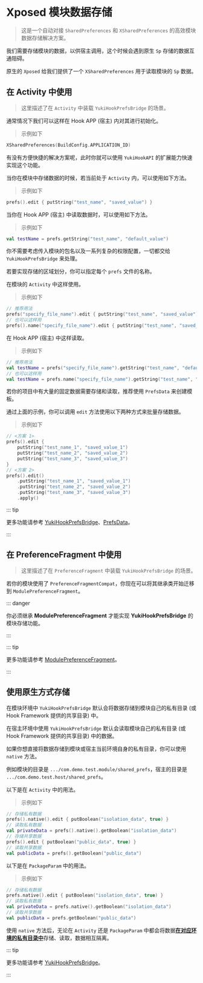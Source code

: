 # Xposed 模块数据存储

> 这是一个自动对接 `SharedPreferences` 和 `XSharedPreferences` 的高效模块数据存储解决方案。

我们需要存储模块的数据，以供宿主调用，这个时候会遇到原生 `Sp` 存储的数据互通阻碍。

原生的 `Xposed` 给我们提供了一个 `XSharedPreferences` 用于读取模块的 `Sp` 数据。

## 在 Activity 中使用

> 这里描述了在 `Activity` 中装载 `YukiHookPrefsBridge` 的场景。

通常情况下我们可以这样在 Hook APP (宿主) 内对其进行初始化。

> 示例如下

```kotlin
XSharedPreferences(BuildConfig.APPLICATION_ID)
```

有没有方便快捷的解决方案呢，此时你就可以使用 `YukiHookAPI` 的扩展能力快速实现这个功能。

当你在模块中存储数据的时候，若当前处于 `Activity` 内，可以使用如下方法。

> 示例如下

```kotlin
prefs().edit { putString("test_name", "saved_value") }
```

当你在 Hook APP (宿主) 中读取数据时，可以使用如下方法。

> 示例如下

```kotlin
val testName = prefs.getString("test_name", "default_value")
```

你不需要考虑传入模块的包名以及一系列复杂的权限配置，一切都交给 `YukiHookPrefsBridge` 来处理。

若要实现存储的区域划分，你可以指定每个 `prefs` 文件的名称。

在模块的 `Activity` 中这样使用。

> 示例如下

```kotlin
// 推荐用法
prefs("specify_file_name").edit { putString("test_name", "saved_value") }
// 也可以这样用
prefs().name("specify_file_name").edit { putString("test_name", "saved_value") }
```

在 Hook APP (宿主) 中这样读取。

> 示例如下

```kotlin
// 推荐用法
val testName = prefs("specify_file_name").getString("test_name", "default_value")
// 也可以这样用
val testName = prefs.name("specify_file_name").getString("test_name", "default_value")
```

若你的项目中有大量的固定数据需要存储和读取，推荐使用 `PrefsData` 来创建模板。

通过上面的示例，你可以调用 `edit` 方法使用以下两种方式来批量存储数据。

> 示例如下

```kotlin
// <方案 1>
prefs().edit { 
    putString("test_name_1", "saved_value_1")
    putString("test_name_2", "saved_value_2")
    putString("test_name_3", "saved_value_3")
}
// <方案 2>
prefs().edit()
    .putString("test_name_1", "saved_value_1")
    .putString("test_name_2", "saved_value_2")
    .putString("test_name_3", "saved_value_3")
    .apply()
```

::: tip

更多功能请参考 [YukiHookPrefsBridge](../public/com/highcapable/yukihookapi/hook/xposed/prefs/YukiHookPrefsBridge)、[PrefsData](../public/com/highcapable/yukihookapi/hook/xposed/prefs/data/PrefsData)。

:::

## 在 PreferenceFragment 中使用

> 这里描述了在 `PreferenceFragment` 中装载 `YukiHookPrefsBridge` 的场景。

若你的模块使用了 `PreferenceFragmentCompat`，你现在可以将其继承类开始迁移到 `ModulePreferenceFragment`。

::: danger

你必须继承 **ModulePreferenceFragment** 才能实现 **YukiHookPrefsBridge** 的模块存储功能。

:::

::: tip

更多功能请参考 [ModulePreferenceFragment](../public/com/highcapable/yukihookapi/hook/xposed/prefs/ui/ModulePreferenceFragment)。

:::

## 使用原生方式存储

在模块环境中 `YukiHookPrefsBridge` 默认会将数据存储到模块自己的私有目录 (或 Hook Framework 提供的共享目录) 中。

在宿主环境中使用 `YukiHookPrefsBridge` 默认会读取模块自己的私有目录 (或 Hook Framework 提供的共享目录) 中的数据。

如果你想直接将数据存储到模块或宿主当前环境自身的私有目录，你可以使用 `native` 方法。

例如模块的目录是 `.../com.demo.test.module/shared_prefs`，宿主的目录是 `.../com.demo.test.host/shared_prefs`。

以下是在 `Activity` 中的用法。

> 示例如下

```kotlin
// 存储私有数据
prefs().native().edit { putBoolean("isolation_data", true) }
// 读取私有数据
val privateData = prefs().native().getBoolean("isolation_data")
// 存储共享数据
prefs().edit { putBoolean("public_data", true) }
// 读取共享数据
val publicData = prefs().getBoolean("public_data")
```

以下是在 `PackageParam` 中的用法。

> 示例如下

```kotlin
// 存储私有数据
prefs.native().edit { putBoolean("isolation_data", true) }
// 读取私有数据
val privateData = prefs.native().getBoolean("isolation_data")
// 读取共享数据
val publicData = prefs.getBoolean("public_data")
```

使用 `native` 方法后，无论在 `Activity` 还是 `PackageParam` 中都会将数据<u>**在对应环境的私有目录中**</u>存储、读取，数据相互隔离。

::: tip

更多功能请参考 [YukiHookPrefsBridge](../public/com/highcapable/yukihookapi/hook/xposed/prefs/YukiHookPrefsBridge)。

:::